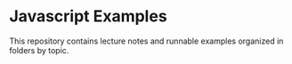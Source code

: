 Javascript Examples
===

This repository contains lecture notes and runnable examples organized in folders by topic.

